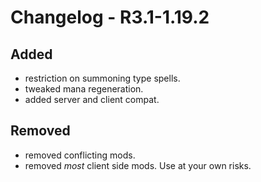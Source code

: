 # Changelog - R3.1-1.19.2
## Added

- restriction on summoning type spells.
- tweaked mana regeneration.
- added server and client compat.

## Removed

- removed conflicting mods.
- removed *most* client side mods. Use at your own risks.